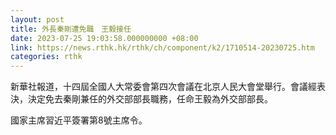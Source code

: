 ```yaml
---
layout: post
title: 外長秦剛遭免職　王毅接任
date: 2023-07-25 19:03:58.000000000 +08:00
link: https://news.rthk.hk/rthk/ch/component/k2/1710514-20230725.htm
categories: rthk
---
```


新華社報道，十四屆全國人大常委會第四次會議在北京人民大會堂舉行。會議經表決，決定免去秦剛兼任的外交部部長職務，任命王毅為外交部部長。

國家主席習近平簽署第8號主席令。
